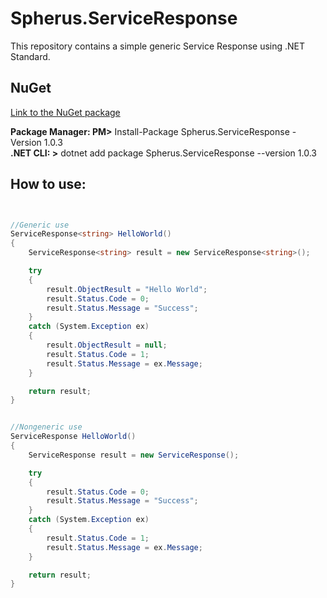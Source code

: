 # Spherus.ServiceResponse

This repository contains a simple generic Service Response using .NET Standard.

## NuGet

[Link to the NuGet package](https://www.nuget.org/packages/Spherus.ServiceResponse/1.0.3)

**Package Manager: PM>** Install-Package Spherus.ServiceResponse -Version 1.0.3 <br />
**.NET CLI: >** dotnet add package Spherus.ServiceResponse --version 1.0.3

## How to use:

```csharp


//Generic use
ServiceResponse<string> HelloWorld()
{
	ServiceResponse<string> result = new ServiceResponse<string>();

	try
	{
		result.ObjectResult = "Hello World";
		result.Status.Code = 0;
		result.Status.Message = "Success";
	}
	catch (System.Exception ex)
	{
		result.ObjectResult = null;
		result.Status.Code = 1;
		result.Status.Message = ex.Message;
	}

	return result;
}


//Nongeneric use
ServiceResponse HelloWorld()
{
	ServiceResponse result = new ServiceResponse();

	try
	{
		result.Status.Code = 0;
		result.Status.Message = "Success";
	}
	catch (System.Exception ex)
	{
		result.Status.Code = 1;
		result.Status.Message = ex.Message;
	}

	return result;
}

```

